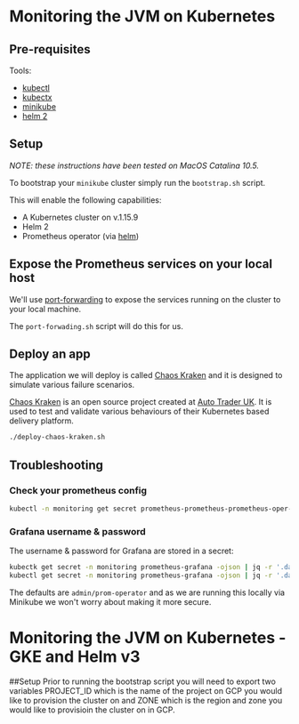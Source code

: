 # Monitoring the JVM on Kubernetes

## Pre-requisites

Tools:

- [kubectl](https://kubernetes.io/docs/tasks/tools/install-kubectl/)
- [kubectx](https://github.com/ahmetb/kubectx)
- [minikube](https://kubernetes.io/docs/tasks/tools/install-minikube/)
- [helm 2](https://github.com/helm/helm#install)

## Setup

_NOTE: these instructions have been tested on MacOS Catalina 10.5._

To bootstrap your `minikube` cluster simply run the `bootstrap.sh` script.

This will enable the following capabilities:

- A Kubernetes cluster on v.1.15.9
- Helm 2
- Prometheus operator (via [helm](https://github.com/helm/charts/tree/master/stable/prometheus-operator))

## Expose the Prometheus services on your local host

We'll use [port-forwarding](https://kubernetes.io/docs/tasks/access-application-cluster/port-forward-access-application-cluster/) to expose the services running on the cluster to your local machine.

The `port-forwading.sh` script will do this for us.

## Deploy an app

The application we will deploy is called [Chaos Kraken](https://github.com/autotraderuk/chaos-kraken) and it is designed to simulate various failure scenarios.

[Chaos Kraken](https://github.com/autotraderuk/chaos-kraken) is an open source project created at [Auto Trader UK](https://careers.autotrader.co.uk/). It is used to test and validate various behaviours of their Kubernetes based delivery platform.

```bash
./deploy-chaos-kraken.sh
```

## Troubleshooting

### Check your prometheus config

```bash
kubectl -n monitoring get secret prometheus-prometheus-prometheus-oper-prometheus -ojson | jq -r '.data["prometheus.yaml.gz"]' | base64 -d | gunzip
```

### Grafana username & password

The username & password for Grafana are stored in a secret:

```bash
kubectk get secret -n monitoring prometheus-grafana -ojson | jq -r '.data["admin-user"]' | base64 -d
kubectl get secret -n monitoring prometheus-grafana -ojson | jq -r '.data["admin-password"]' | base64 -d
```

The defaults are `admin/prom-operator` and as we are running this locally via Minikube we won't worry about making it more secure.

# Monitoring the JVM on Kubernetes - GKE and Helm v3

##Setup
Prior to running the bootstrap script you will need to export two variables PROJECT_ID which is the name of the project on GCP you would like to provision the cluster on and ZONE which is the region and zone you would like to provisioin the cluster on in GCP.
